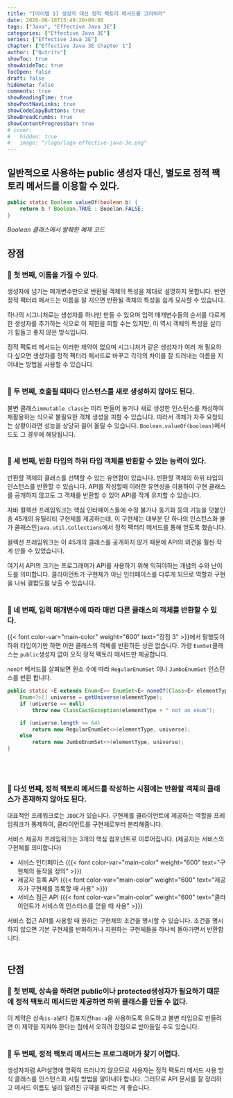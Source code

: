 ```yaml
---
title: "[아이템 1] 생성자 대신 정적 팩토리 메서드를 고려하라"
date: 2020-06-18T15:49:20+09:00
tags: ["Java", "Effective Java 3E"]
categories: ["Effective Java 3E"]
series: ["Effective Java 3E"]
chapter: ["Effective Java 3E Chapter 1"]
author: ["Qutrits"]
showToc: true
showAsideToc: true
TocOpen: false
draft: false
hidemeta: false
comments: true
showReadingTime: true
showPostNavLinks: true
showCodeCopyButtons: true
ShowBreadCrumbs: true
showContentProgressbar: true
# cover:
#   hidden: true
#   image: "/logo/logo-effective-java-3e.png"
---
```

## 일반적으로 사용하는 public 생성자 대신, 별도로 정적 팩토리 메서드를 이용할 수 있다.

``` java
public static Boolean valueOf(boolean b) {
    return b ? Boolean.TRUE : Booelan.FALSE;
}
```
_Boolean 클래스에서 발췌한 예제 코드_
<br>

## <i class="user-fa-action-done" aria-hidden="true"></i> 장점

### 📌 첫 번째, 이름을 가질 수 있다.

생성자에 넘기는 매개변수만으로 반환될 객체의 특성을 제대로 설명하지 못합니다. 반면 정적 팩터리 메서드는 이름을 잘 지으면 반환될 객체의 특성을 쉽게 묘사할 수 있습니다.

하나의 시그니처로는 생성자를 하나만 만들 수 있으며 입력 매개변수들의 순서를 다르게 한 생성자를 추가하는 식으로 이 제한을 피할 수는 있지만, 이 역시 객체의 특성을 살리기 힘들고 좋지 않은 방식입니다.

정적 팩토리 메서드는 이러한 제약이 없으며 시그니처가 같은 생성자가 여러 개 필요하다 싶으면
생성자를 정적 팩터리 메서드로 바꾸고 각각의 차이를 잘 드러내는 이름을 지어내는 방법을 사용할 수 있습니다.
<br>
<br>

### 📌 두 번째, 호출될 때마다 인스턴스를 새로 생성하지 않아도 된다.

불변 클래스`immutable class`는 미리 만들어 놓거나 새로 생성한 인스턴스를 캐싱하여 재활용하는 식으로 불필요한 객체 생성을 피할 수 있습니다. 따라서 객체가 자주 요청되는 상황이라면 성능을 상당히 끌어 올릴 수 있습니다. `Boolean.valueOf(boolean)`메서드도 그 경우에 해당됩니다.
<br>
<br>

### 📌 세 번째, 반환 타입의 하위 타입 객체를 반환할 수 있는 능력이 있다.

반환할 객체의 클래스를 선택할 수 있는 유연함이 있습니다. 반환할 객체의 하위 타입의 인스턴스를 반환할 수 있습니다. API를 작성할때 이러한 유연성을 이용하여 구현 클래스를 공개하지 않고도 그 객체를 반환할 수 있어 API를 작게 유지할 수 있습니다.

자바 컬렉션 프레임워크는 핵심 인터페이스들에 수정 불가나 동기화 등의 기능을 덧붙인 총 45개의 유틸리티 구현체를 제공하는데, 이 구현체는 대부분 단 하나의 인스턴스화 불가 클래스인`java.util.Collections`에서 정적 팩터리 메서드를 통해 얻도록 했습니다.

컬렉션 프레임워크는 이 45개의 클래스를 공개하지 않기 때문에 API의 외견을 훨씬 작게 만들 수 있었습니다.

여기서 API의 크기는 프로그래머가 API를 사용하기 위해 익혀야하는 개념의 수와 난이도를 의미합니다. 클라이언트가 구현체가 아닌 인터페이스를 다루게 되므로 역할과 구현을 나눠 결합도를 낮출 수 있습니다.
<br>
<br>

### 📌 네 번째, 입력 매개변수에 따라 매번 다른 클래스의 객체를 반환할 수 있다.

{{< font color-var="main-color" weight="600" text="장점 3" >}}에서 말했듯이 하위 타입이기만 하면 어떤 클래스의 객체를 반환하든 상관 없습니다. 가령 `EumSet`클래스는 `public`생성자 없이 오직 정적 펙토리 메서드만 제공합니다.

`nonOf` 메서드를 살펴보면 원소 수에 따라 `RegularEnumSet` 이나 `JumboEnumSet` 인스턴스를 반환 합니다.

```java
public static <E extends Enum<E>> EnumSet<E> noneOf(Class<E> elementType) {
    Enum<?>[] universe = getUniverse(elementType);
    if (universe == null)
        throw new ClassCastException(elementType + " not an enum");

    if (universe.length <= 64)
        return new RegularEnumSet<>(elementType, universe);
    else
        return new JumboEnumSet<>(elementType, universe);
}
```
<br>
<br>

### 📌 다섯 번째, 정적 팩토리 메서드를 작성하는 시점에는 반환할 객체의 클래스가 존재하지 않아도 된다.
대표적인 프레워크로는 `JDBC`가 있습니다. 구현체를 클라이언트에 제공하는 역할을 프레임워크가 통제하여, 클라이언트를 구현체로부터 분리해줍니다.

서비스 제공자 프레임워크는 3개의 핵심 컴포넌트로 이루어집니다. (제공자는 서비스의 구현체를 의미합니다)
- 서비스 인터페이스 ({{< font color-var="main-color" weight="600" text="구현체의 동작을 정의" >}})
- 제공자 등록 API  ({{< font color-var="main-color" weight="600" text="제공자가 구현체를 등록할 때 사용" >}})
- 서비스 접근 API  ({{< font color-var="main-color" weight="600" text="클라이언트가 서비스의 인스터스를 얻을 때 사용" >}})

서비스 접근 API를 사용할 때 원하는 구현체의 조건을 명시할 수 있습니다. 조건을 명시하지 않으면 기본 구현체를 반화하거나 지원하는 구현체들을 하나씩 돌아가면서 반환합니다.
<br>
<br>

## <i class="user-fa-action-done" aria-hidden="true"></i> 단점

### 📌 첫 번째, 상속을 하려면 public이나 protected생성자가 필요하기 때문에 정적 팩토리 메서드만 제공하면 하위 클래스를 만들 수 없다.
이 제약은 상속`is-a`보다 컴포지션`has-a`을 사용하도록 유도하고 불변 타입으로 만들려면 이 제약을 지켜야 한다는 점에서 오히려 장점으로 받아들일 수도 있습니다.
<br>
<br>

### 📌 두 번째, 정적 팩토리 메서드는 프로그래머가 찾기 어렵다.
생성자처럼 API설명에 명확히 드러나지 않으므로 사용자는 정적 팩토리 메서드 사용 방식 클래스를 인스턴스화 시킬 방법을 알아내야 합니다. 그러므로 API 문서를 잘 정리하고 메서드 이름도 널리 알려진 규약을 따르는 게 좋습니다.